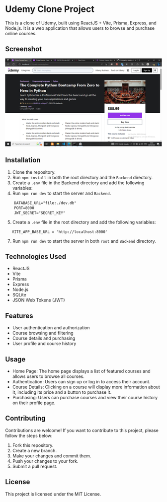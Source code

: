 ﻿# Udemy Clone Project

This is a clone of Udemy, built using ReactJS + Vite, Prisma, Express, and Node.js. It is a web application that allows users to browse and purchase online courses.

## Screenshot

![Screenshot](./Screenshots/Screenshot%20(12).png)

## Installation

1. Clone the repository.
2. Run `npm install` in both the root directory and the `Backend` directory.
3. Create a `.env` file in the Backend directory and add the following variables:
4. Run `npm run dev` to start the server and `Backend`.

```
    DATABASE_URL="file:./dev.db"
    PORT=8000
    JWT_SECRET="SECRET_KEY"
```

5. Create a `.env` file in the root directory and add the following variables:

```
   VITE_APP_BASE_URL = 'http://localhost:8000'
```

7. Run `npm run dev` to start the server in both `root` and `Backend` directory.
## Technologies Used

- ReactJS
- Vite
- Prisma
- Express
- Node.js
- SQLite
- JSON Web Tokens (JWT)

## Features

- User authentication and authorization
- Course browsing and filtering
- Course details and purchasing
- User profile and course history

## Usage

- Home Page: The home page displays a list of featured courses and allows users to browse all courses.
- Authentication: Users can sign up or log in to access their account.
- Course Details: Clicking on a course will display more information about it, including its price and a button to purchase it.
- Purchasing: Users can purchase courses and view their course history on their profile page.

## Contributing

Contributions are welcome! If you want to contribute to this project, please follow the steps below:

1. Fork this repository.
2. Create a new branch.
3. Make your changes and commit them.
4. Push your changes to your fork.
5. Submit a pull request.

## License

This project is licensed under the MIT License.
